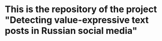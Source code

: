 # This is the repository of the project "Detecting value-expressive text posts in Russian social media"
